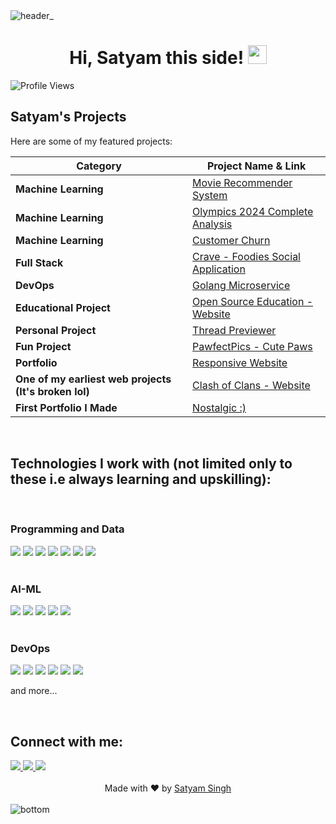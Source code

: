 <img src="https://github.com/user-attachments/assets/9216c901-7956-4f4c-a1e7-8d1b8cbd6374" alt="header_" />

<div align="center">
  <h1>
    Hi, Satyam this side!
    <img src="https://media.giphy.com/media/hvRJCLFzcasrR4ia7z/giphy.gif" width="30">
  </h1>
</div>



<img src="https://komarev.com/ghpvc/?username=satyxm&label=Profile%20Views&color=0e75b6&style=flat" alt="Profile Views" />

<br/>

## Satyam's Projects

Here are some of my featured projects:

| Category              | Project Name & Link |
|----------------------|---------------------|
| **Machine Learning** | [Movie Recommender System](https://reelarity.streamlit.app/) |
| **Machine Learning** | [Olympics 2024 Complete Analysis](https://satyxm-ml-projects-ml-olympicsapp-dhpmep.streamlit.app/) |
| **Machine Learning** | [Customer Churn](https://github.com/Satyxm/customer-churn) |
| **Full Stack** | [Crave - Foodies Social Application](https://crave-beige.vercel.app/) |
| **DevOps** | [Golang Microservice](https://github.com/Satyxm/goMicroservice) |
| **Educational Project** | [Open Source Education - Website](https://open-source-matrix.vercel.app/) |
| **Personal Project** | [Thread Previewer](https://thread-previewer.vercel.app/) |
| **Fun Project** | [PawfectPics - Cute Paws](https://pawfectpics.vercel.app/) |
| **Portfolio** | [Responsive Website](https://satyamsportfolio.vercel.app/) |
| **One of my earliest web projects (It's broken lol)** | [Clash of Clans - Website](https://satyxm.github.io/splashcoc.github.io/) |
| **First Portfolio I Made** | [Nostalgic :) ](https://satyam-s-portfolio.vercel.app/) |



<br/>

## Technologies I work with (not limited only to these i.e always learning and upskilling): 

<div>

  <br/>

  ### Programming and Data
  
  <img src="https://skillicons.dev/icons?i=typescript" />
  <img src="https://skillicons.dev/icons?i=javascript" />
  <img src="https://skillicons.dev/icons?i=golang" />
  <img src="https://skillicons.dev/icons?i=rust" />
  <img src="https://skillicons.dev/icons?i=python" />
  <img src="https://skillicons.dev/icons?i=postgresql" />
  <img src="https://skillicons.dev/icons?i=graphql" />
</div>


<div>
   
  <br/>

  ### AI-ML
  <img src="https://skillicons.dev/icons?i=pytorch" />
  <img src="https://skillicons.dev/icons?i=tensorflow" />
  <img src="https://skillicons.dev/icons?i=fastapi" />
  <img src="https://skillicons.dev/icons?i=mysql" />
  <img src="https://skillicons.dev/icons?i=opencv" />
</div>


<div>

  <br/>

  ### DevOps
 <img src="https://skillicons.dev/icons?i=kubernetes" />
 <img src="https://skillicons.dev/icons?i=docker" />
 <img src="https://skillicons.dev/icons?i=grafana" />
 <img src="https://skillicons.dev/icons?i=aws" />
 <img src="https://skillicons.dev/icons?i=jenkins" />
 <img src="https://skillicons.dev/icons?i=git" />
</div>

and more...

<br/>

## Connect with me:

<a href="mailto:satyamsingh.officialwork@gmail.com">
  <img src="https://skillicons.dev/icons?i=gmail" />
</a>

<a href="https://x.com/satyamtwts">
  <img src="https://skillicons.dev/icons?i=twitter" />
</a>
<a href="https://linkedin.com/satyams-in">
  <img src="https://skillicons.dev/icons?i=linkedin" />
</a>


<br/>
<br/>

<div align="center">
  Made with ❤️ by 
  <a href="https://cnqxr.vercel.app" onclick="window.open(this.href, '_blank'); return false;">
    Satyam Singh
  </a>
</div>


<br/>

<img src="https://github.com/user-attachments/assets/dab29644-60b3-43e3-84b8-99cf4890db93" alt="bottom" />
